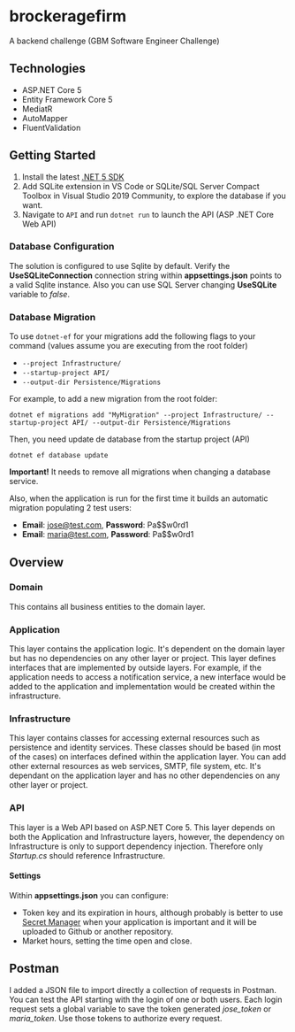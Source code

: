 # brockeragefirm
A backend challenge (GBM Software Engineer Challenge)

## Technologies
* ASP.NET Core 5
* Entity Framework Core 5
* MediatR
* AutoMapper
* FluentValidation

## Getting Started
1. Install the latest [.NET 5 SDK](https://dotnet.microsoft.com/download/dotnet/5.0)
2. Add SQLite extension in VS Code or SQLite/SQL Server Compact Toolbox in Visual Studio 2019 Community, to explore the database if you want.
3. Navigate to `API` and run `dotnet run` to launch the API (ASP .NET Core Web API)

### Database Configuration

The solution is configured to use Sqlite by default.
Verify the **UseSQLiteConnection** connection string within **appsettings.json** points to a valid Sqlite instance. Also you can use SQL Server changing **UseSQLite** variable to *false*.

### Database Migration

To use `dotnet-ef` for your migrations add the following flags to your command (values assume you are executing from the root folder)

* `--project Infrastructure/`
* `--startup-project API/`
* `--output-dir Persistence/Migrations`

For example, to add a new migration from the root folder:

 `dotnet ef migrations add "MyMigration" --project Infrastructure/ --startup-project API/ --output-dir Persistence/Migrations`

 Then, you need update de database from the startup project (API)
 
 `dotnet ef database update`

 **Important!** It needs to remove all migrations when changing a database service.

Also, when the application is run for the first time it builds an automatic migration populating 2 test users:
* **Email**: jose@test.com, **Password**: Pa$$w0rd1
* **Email**: maria@test.com, **Password**: Pa$$w0rd1

## Overview

### Domain

This contains all business entities to the domain layer. 

### Application

This layer contains the application logic. It's dependent on the domain layer but has no dependencies on any other layer or project. This layer defines interfaces that are implemented by outside layers. For example, if the application needs to access a notification service, a new interface would be added to the application and implementation would be created within the infrastructure.

### Infrastructure

This layer contains classes for accessing external resources such as persistence and identity services. These classes should be based (in most of the cases) on interfaces defined within the application layer. You can add other external resources as web services, SMTP, file system, etc. It's dependant on the application layer and has no other dependencies on any other layer or project.

### API

This layer is a Web API based on ASP.NET Core 5. This layer depends on both the Application and Infrastructure layers, however, the dependency on Infrastructure is only to support dependency injection. Therefore only *Startup.cs* should reference Infrastructure.

#### Settings
Within **appsettings.json** you can configure:

* Token key and its expiration in hours, although probably is better to use [Secret Manager](https://docs.microsoft.com/en-us/aspnet/core/security/app-secrets?view=aspnetcore-5.0&tabs=windows) when your application is important and it will be uploaded to Github or another repository.
* Market hours, setting the time open and close.

## Postman

I added a JSON file to import directly a collection of requests in Postman. You can test the API starting with the login of one or both users. Each login request sets a global variable to save the token generated *jose_token* or *maria_token*. Use those tokens to authorize every request. 
